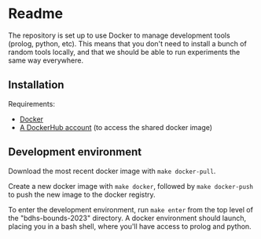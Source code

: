 # Readme

The repository is set up to use Docker to manage development tools (prolog, python, 
etc). This means that you don't need to install a bunch of random tools locally, and 
that we should be able to run experiments the same way everywhere.

## Installation

Requirements:

- [Docker](https://docs.docker.com/get-docker/)
- [A DockerHub account](https://hub.docker.com/) (to access the shared docker image)

## Development environment

Download the most recent docker image with `make docker-pull`. 

Create a new docker image with `make docker`, followed by `make docker-push` to push
the new image to the docker registry.

To enter the development environment, run `make enter` from the top level of the
"bdhs-bounds-2023" directory. A docker environment should launch, placing you in a
bash shell, where you'll have access to prolog and python.
